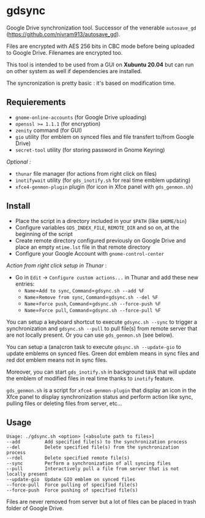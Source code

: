 # gdsync
Google Drive synchronization tool. Successor of the venerable `autosave_gd` (https://github.com/nivram913/autosave_gd).

Files are encrypted with AES 256 bits in CBC mode before being uploaded to Google Drive. Filenames are encrypted too.

This tool is intended to be used from a GUI on **Xubuntu 20.04** but can run on other system as well if dependencies are installed.

The syncronization is pretty basic : it's based on modification time.

## Requierements
- `gnome-online-accounts` (for Google Drive uploading)
- `openssl >= 1.1.1` (for encryption)
- `zenity` command (for GUI)
- `gio` utility (for emblem on synced files and file transfert to/from Google Drive)
- `secret-tool` utility (for storing password in Gnome Keyring)

*Optional :*

- `thunar` file manager (for actions from right click on files)
- `inotifywait` utility (for `gds_inotify.sh` for real time emblem updating)
- `xfce4-genmon-plugin` plugin (for icon in Xfce panel with `gds_genmon.sh`)

## Install

- Place the script in a directory included in your `$PATH` (like `$HOME/bin`)
- Configure variables `GDS_INDEX_FILE`, `REMOTE_DIR` and so on, at the beginning of the script
- Create remote directory configured previously on Google Drive and place an empty `mtime.lst` file in that remote directory
- Configure your Google Account with `gnome-control-center`


*Action from right click setup in Thunar* :

- Go in `Edit` -> `Configure custom actions...` in Thunar and add these new entries:
  - `Name`=`Add to sync`, `Command`=`gdsync.sh --add %F`
  - `Name`=`Remove from sync`, `Command`=`gdsync.sh --del %F`
  - `Name`=`Force push`, `Command`=`gdsync.sh --force-push %F`
  - `Name`=`Force pull`, `Command`=`gdsync.sh --force-pull %F`

You can setup a keyboard shortcut to execute `gdsync.sh --sync` to trigger a synchronization and `gdsync.sh --pull` to pull file(s) from remote server that are not locally present. Or you can use `gds_genmon.sh` (see below).

You can setup a (ana)cron task to execute `gdsync.sh --update-gio` to update emblems on synced files. Green dot emblem means in sync files and red dot emblem means not in sync files.

Moreover, you can start `gds_inotify.sh` in background task that will update the emblem of modified files in real time thanks to `inotify` feature.

`gds_genmon.sh` is a script for `xfce4-genmon-plugin` that display an icon in the Xfce panel to display synchronization status and perform action like sync, pulling files or deleting files from server, etc...

## Usage

```
Usage: ./gdsync.sh <option> [<absolute path to files>]
--add         Add specified file(s) to the synchronization process
--del         Delete specified file(s) from the synchronization process
--rdel        Delete specified remote file(s)
--sync        Perform a synchronization of all syncing files
--pull        Interactively pull a file from server that is not locally present
--update-gio  Update GIO emblem on synced files
--force-pull  Force pulling of specified file(s)
--force-push  Force pushing of specified file(s)
```

Files are never removed from server but a lot of files can be placed in trash folder of Google Drive.

